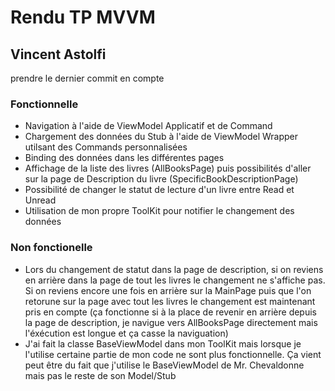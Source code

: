 # Rendu TP MVVM 

## Vincent Astolfi

prendre le dernier commit en compte

### Fonctionnelle

- Navigation à l'aide de ViewModel Applicatif et de Command
- Chargement des données du Stub à l'aide de ViewModel Wrapper utilsant des Commands personnalisées 
- Binding des données dans les différentes pages
- Affichage de la liste des livres (AllBooksPage) puis possibilités d'aller sur la page de Description du livre (SpecificBookDescriptionPage)
- Possibilité de changer le statut de lecture d'un livre entre Read et Unread
- Utilisation de mon propre ToolKit pour notifier le changement des données

### Non fonctionelle

- Lors du changement de statut dans la page de description, si on reviens en arrière dans la page de tout les livres le changement ne s'affiche pas. Si on reviens encore une fois en arrière sur la MainPage puis que l'on retorune sur la page avec tout les livres le changement est maintenant pris en compte (ça fonctionne si à la place de revenir en arrière depuis la page de description, je navigue vers AllBooksPage directement mais l'éxécution est longue et ça casse la naviguation)
- J'ai fait la classe BaseViewModel dans mon ToolKit mais lorsque je l'utilise certaine partie de mon code ne sont plus fonctionnelle. Ça vient peut être du fait que j'utilise le BaseViewModel de Mr. Chevaldonne mais pas le reste de son Model/Stub
